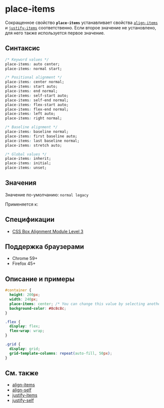 # place-items

Сокращенное свойство **`place-items`** устанавливает свойства [`align-items`](align-items.md) и [`justify-items`](justify-items.md) соответственно. Если второе значение не установлено, для него также используется первое значение.

## Синтаксис

```css
/* Keyword values */
place-items: auto center;
place-items: normal start;

/* Positional alignment */
place-items: center normal;
place-items: start auto;
place-items: end normal;
place-items: self-start auto;
place-items: self-end normal;
place-items: flex-start auto;
place-items: flex-end normal;
place-items: left auto;
place-items: right normal;

/* Baseline alignment */
place-items: baseline normal;
place-items: first baseline auto;
place-items: last baseline normal;
place-items: stretch auto;

/* Global values */
place-items: inherit;
place-items: initial;
place-items: unset;
```

## Значения

Значение по-умолчанию: `normal legacy`

Применяется к:

## Спецификации

- [CSS Box Alignment Module Level 3](https://drafts.csswg.org/css-align-3/#place-items-property)

## Поддержка браузерами

- Chrome 59+
- Firefox 45+

## Описание и примеры

```css
#container {
  height: 200px;
  width: 240px;
  place-items: center; /* You can change this value by selecting another option in the list */
  background-color: #8c8c8c;
}

.flex {
  display: flex;
  flex-wrap: wrap;
}

.grid {
  display: grid;
  grid-template-columns: repeat(auto-fill, 50px);
}
```

## См. также

- [align-items](align-items.md)
- [align-self](align-self.md)
- [justify-items](justify-items.md)
- [justify-self](justify-self.md)
